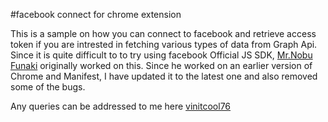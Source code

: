
#facebook connect for chrome extension

This is a sample on how you can connect to facebook and retrieve access token if you are intrested in fetching various types of data from Graph Api. 
Since it is quite difficult to to try using facebook Official JS SDK, [Mr.Nobu Funaki](https://github.com/zuzara) originally 
worked on this. Since he worked on an earlier version of Chrome and Manifest, I have updated it to the latest one and 
also removed some of the bugs. 

Any queries can be addressed to me here [vinitcool76](http://twitter.com/vinitcool76)

